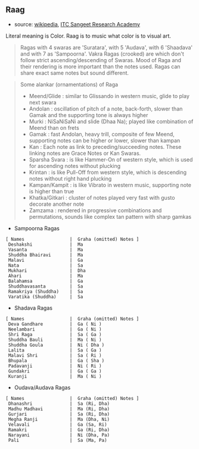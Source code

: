 ## Raag

* source: [wikipedia](https://en.wikipedia.org), [ITC Sangeet Research Academy](http://www.itcsra.org/alankar/alankar.html)

Literal meaning is Color. Raag is to music what color is to visual art.

> Ragas with 4 swaras are 'Suratara', with 5 'Audava', with 6 'Shaadava' and with 7 as 'Sampoorna'.
> Vakra Ragas (crooked) are which don't follow strict ascending/descending of Swaras.
> Mood of Raga and their rendering is more important than the notes used. Ragas can share exact same notes but sound different.

> Some alankar (ornamentations) of Raga
> * Meend/Glide : similar to Glissando in western music, glide to play next swara
> * Andolan : oscillation of pitch of a note, back-forth, slower than Gamak and the supporting tone is always higher
> * Murki : NiSaNiSaNi and slide (Dhaa Na); played like combination of Meend than on frets
> * Gamak : fast Andolan, heavy trill, composite of few Meend, supporting notes can be higher or lower, slower than kampan
> * Kan : Each note as link to preceding/succeeding notes. These linking notes are Grace Notes or Kan Swaras.
> * Sparsha Svara : is like Hammer-On of western style, which is used for ascending notes without plucking
> * Krintan : is like Pull-Off from western style, which is descending notes without right hand plucking
> * Kampan/Kampit : is like Vibrato in western music, supporting note is higher than true
> * Khatka/Gitkari : cluster of notes played very fast with gusto decorate another note
> * Zamzama : rendered in progressive combinations and permutations, sounds like complex tan pattern with sharp gamkas

* Sampoorna Ragas
```
[ Names                 |  Graha (omitted) Notes ]
 Deshakshi              |  Ma
 Vasanta                |  Ma
 Shuddha Bhairavi       |  Ma
 Malavi                 |  Ga
 Nata                   |  Sa
 Mukhari                |  Dha
 Ahari                  |  Ma
 Balahamsa              |  Ga
 Shuddhavasanta         |  Sa
 Ramakriya (Shuddha)    |  Sa
 Varatika (Shuddha)     |  Sa
```

* Shadava Ragas
```
[ Names                 |  Graha (omitted) Notes ]
 Deva Gandhare          |  Ga ( Ni )
 Neelambari             |  Ga ( Ni )
 Shri Raga              |  Sa ( Ga )
 Shuddha Bauli          |  Ma ( Ni )
 Shuddha Goula          |  Ni ( Dha )
 Lalita                 |  Sa ( Ga )
 Malavi Shri            |  Sa ( Ri )
 Bhupala                |  Ga ( Sha )
 Padavanji              |  Ni ( Ri )
 Gundakri               |  Ga ( Ga )
 Kuranji                |  Ma ( Ni )
```

* Oudava/Audava Ragas
```
[ Names                 |  Graha (omitted) Notes ]
 Dhanashri              |  Sa (Ri, Dha)
 Madhu Madhavi          |  Ma (Ri, Dha)
 Gurjari                |  Sa (Ri, Dha)
 Megha Ranji            |  Ma (Dha, Ni)
 Velavali               |  Ga (Sa, Ri)
 Ramakri                |  Ga (Ri, Dha)
 Narayani               |  Ni (Dha, Pa)
 Pali                   |  Sa (Ma, Pa)
```
